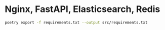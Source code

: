 # Nginx, FastAPI, Elasticsearch, Redis

```bash
poetry export -f requirements.txt --output src/requirements.txt
```